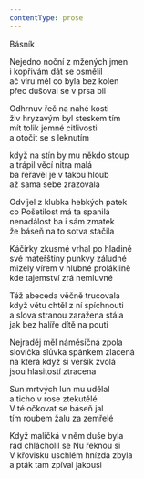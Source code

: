 ```yaml
---
contentType: prose
---
```


Básník

Nejedno noční z mžených jmen  
i kopřivám dát se osmělil  
ač víru měl co byla bez kolen  
přec dušoval se v prsa bil

  

Odhrnuv řeč na nahé kosti  
živ hryzavým byl steskem tím  
mít tolik jemné citlivosti  
a otočit se s leknutím

  

když na stín by mu někdo stoup  
a trápil věcí nitra malá  
ba řeřavěl je v takou hloub  
až sama sebe zrazovala

  

Odvíjel z klubka hebkých patek  
co Pošetilost má ta spanilá  
nenadálost ba i sám zmatek  
že báseň na to sotva stačila

  

Káčírky zkusmé vrhal po hladině  
své mateřštiny punkvy záludné  
mizely vírem v hlubné proláklině  
kde tajemství zrá nemluvné

  

Též abeceda věčně trucovala  
když větu chtěl z ní spíchnouti  
a slova stranou zaražena stála  
jak bez halíře dítě na pouti

  

Nejraděj měl náměsíčná zpola  
slovíčka slůvka spánkem zlacená  
na která když si veršík zvolá  
jsou hlasitostí ztracena

  

Sun mrtvých lun mu udělal  
a ticho v rose ztekutělé  
V té očkovat se báseň jal  
tím roubem žalu za zemřelé

  

Když maličká v něm duše byla  
rád chlácholil se Nu řeknou si  
V křovisku uschlém hnízda zbyla  
a pták tam zpíval jakousi
